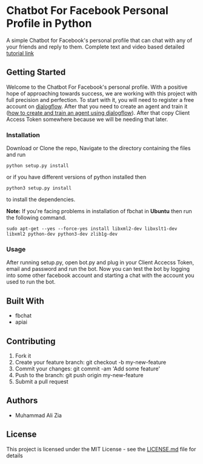 # Chatbot For Facebook Personal Profile in Python

A simple Chatbot for Facebook's personal profile that can chat with any of your friends and reply to them. Complete text and video based detailed [tutorial link](http://www.letscodepro.com/chatbot-for-facebooks-personal-profile-using-python-dialogflow-p1/)

## Getting Started

Welcome to the Chatbot For Facebook's personal profile. With a positive hope of approaching towards success, we are working with this project with full precision and perfection.
To start with it, you will need to register a free account on [dialogflow](https://dialogflow.com/). After that you need to create an agent and train it ([how to create and train an agent using dialogflow](http://www.letscodepro.com/chatbot-for-facebooks-personal-profile-using-python-dialogflow-p2/)). After that copy Client Access Token somewhere because we will be needing that later. 

### Installation

Download or Clone the repo, Navigate to the directory containing the files and run
```
python setup.py install
```
or if you have different versions of python installed then
```
python3 setup.py install 
```
to install the dependencies.

__Note:__ If you're facing problems in installation of fbchat in __Ubuntu__ then run the following command.
```
sudo apt-get --yes --force-yes install libxml2-dev libxslt1-dev libxml2 python-dev python3-dev zlib1g-dev
```

### Usage

After running setup.py, open bot.py and plug in your Client Accecss Token, email and password and run the bot. Now you can test the bot by logging into some other facebook account and starting a chat with the account you used to run the bot.


## Built With

+ fbchat
+ apiai

## Contributing

1. Fork it
2. Create your feature branch: git checkout -b my-new-feature
3. Commit your changes: git commit -am 'Add some feature'
4. Push to the branch: git push origin my-new-feature
5. Submit a pull request

## Authors

+ Muhammad Ali Zia

## License

This project is licensed under the MIT License - see the [LICENSE.md](https://github.com/the-javapocalypse/Chatbot-For-Facebook/blob/master/License.md) file for details
